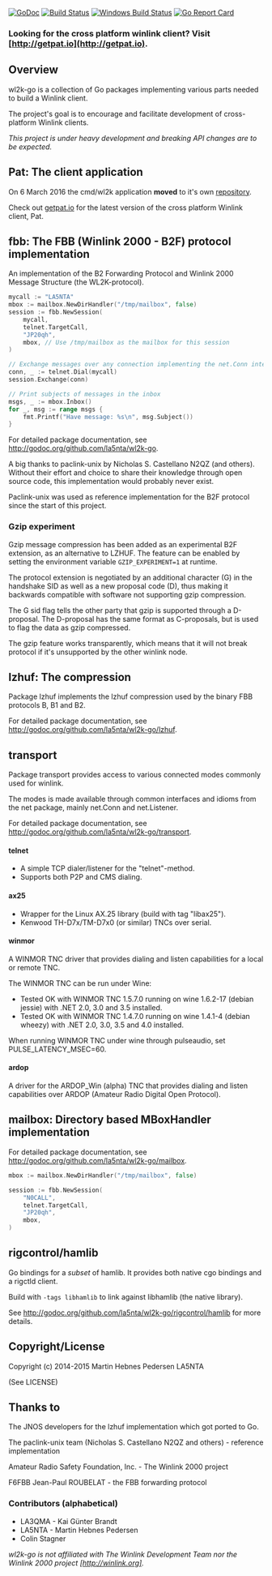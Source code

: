[![GoDoc](https://godoc.org/github.com/la5nta/wl2k-go?status.svg)](http://godoc.org/github.com/la5nta/wl2k-go)
[![Build Status](https://travis-ci.org/la5nta/wl2k-go.svg?branch=master)](https://travis-ci.org/la5nta/wl2k-go)
[![Windows Build Status](https://ci.appveyor.com/api/projects/status/j76on3km4vy5vsq0/branch/master?svg=true)](https://ci.appveyor.com/project/martinhpedersen/wl2k-go)
[![Go Report Card](https://goreportcard.com/badge/github.com/la5nta/wl2k-go)](https://goreportcard.com/report/github.com/la5nta/wl2k-go)

### Looking for the cross platform winlink client? Visit [http://getpat.io](http://getpat.io).

## Overview

wl2k-go is a collection of Go packages implementing various parts needed to build a Winlink client.

The project's goal is to encourage and facilitate development of cross-platform Winlink clients.

_This project is under heavy development and breaking API changes are to be expected._

## Pat: The client application

On 6 March 2016 the cmd/wl2k application **moved** to it's own [repository](https://github.com/la5nta/pat).

Check out [getpat.io](http://getpat.io) for the latest version of the cross platform Winlink client, Pat.

## fbb: The FBB (Winlink 2000 - B2F) protocol implementation

An implementation of the B2 Forwarding Protocol and Winlink 2000 Message Structure (the WL2K-protocol).

```go
mycall := "LA5NTA"
mbox := mailbox.NewDirHandler("/tmp/mailbox", false)
session := fbb.NewSession(
	mycall,
	telnet.TargetCall,
	"JP20qh",
	mbox, // Use /tmp/mailbox as the mailbox for this session
)

// Exchange messages over any connection implementing the net.Conn interface
conn, _ := telnet.Dial(mycall)
session.Exchange(conn)

// Print subjects of messages in the inbox
msgs, _ := mbox.Inbox()
for _, msg := range msgs {
	fmt.Printf("Have message: %s\n", msg.Subject())
}
```

For detailed package documentation, see <http://godoc.org/github.com/la5nta/wl2k-go>.

A big thanks to paclink-unix by Nicholas S. Castellano N2QZ (and others). Without their effort and choice to share their knowledge through open source code, this implementation would probably never exist.

Paclink-unix was used as reference implementation for the B2F protocol since the start of this project.

### Gzip experiment

Gzip message compression has been added as an experimental B2F extension, as an alternative to LZHUF. The feature can be enabled by setting the environment variable `GZIP_EXPERIMENT=1` at runtime.

The protocol extension is negotiated by an additional character (G) in the handshake SID as well as a new proposal code (D), thus making it backwards compatible with software not supporting gzip compression.

The G sid flag tells the other party that gzip is supported through a D-proposal. The D-proposal has the same format as C-proposals, but is used to flag the data as gzip compressed.

The gzip feature works transparently, which means that it will not break protocol if it's unsupported by the other winlink node.

## lzhuf: The compression

Package lzhuf implements the lzhuf compression used by the binary FBB protocols B, B1 and B2.

For detailed package documentation, see <http://godoc.org/github.com/la5nta/wl2k-go/lzhuf>.

## transport

Package transport provides access to various connected modes commonly used for winlink.

The modes is made available through common interfaces and idioms from the net package, mainly net.Conn and net.Listener.

For detailed package documentation, see <http://godoc.org/github.com/la5nta/wl2k-go/transport>.

#### telnet
* A simple TCP dialer/listener for the "telnet"-method.
* Supports both P2P and CMS dialing.

#### ax25
* Wrapper for the Linux AX.25 library (build with tag "libax25").
* Kenwood TH-D7x/TM-D7x0 (or similar) TNCs over serial.

#### winmor
A WINMOR TNC driver that provides dialing and listen capabilities for a local or remote TNC.

The WINMOR TNC can be run under Wine:
* Tested OK with WINMOR TNC 1.5.7.0 running on wine 1.6.2-17 (debian jessie) with .NET 2.0, 3.0 and 3.5 installed.
* Tested OK with WINMOR TNC 1.4.7.0 running on wine 1.4.1-4 (debian wheezy) with .NET 2.0, 3.0, 3.5 and 4.0 installed.

When running WINMOR TNC under wine through pulseaudio, set PULSE_LATENCY_MSEC=60.

#### ardop
A driver for the ARDOP_Win (alpha) TNC that provides dialing and listen capabilities over ARDOP (Amateur Radio Digital Open Protocol).

## mailbox: Directory based MBoxHandler implementation

For detailed package documentation, see <http://godoc.org/github.com/la5nta/wl2k-go/mailbox>.

```go
mbox := mailbox.NewDirHandler("/tmp/mailbox", false)

session := fbb.NewSession(
    "N0CALL",
    telnet.TargetCall,
    "JP20qh",
    mbox,
)
```

## rigcontrol/hamlib

Go bindings for a _subset_ of hamlib. It provides both native cgo bindings and a rigctld client.

Build with `-tags libhamlib` to link against libhamlib (the native library).

See <http://godoc.org/github.com/la5nta/wl2k-go/rigcontrol/hamlib> for more details.

## Copyright/License

Copyright (c) 2014-2015 Martin Hebnes Pedersen LA5NTA

(See LICENSE)

## Thanks to

The JNOS developers for the lzhuf implementation which got ported to Go.

The paclink-unix team (Nicholas S. Castellano N2QZ and others) - reference implementation

Amateur Radio Safety Foundation, Inc. - The Winlink 2000 project

F6FBB Jean-Paul ROUBELAT - the FBB forwarding protocol

### Contributors (alphabetical)

* LA3QMA - Kai Günter Brandt
* LA5NTA - Martin Hebnes Pedersen
* Colin Stagner

_wl2k-go is not affiliated with The Winlink Development Team nor the Winlink 2000 project [http://winlink.org]._
